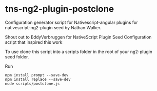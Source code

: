 # tns-ng2-plugin-postclone

Configuration generator script for Nativescript-angular plugins for nativescript-ng2-plugin seed by Nathan Walker.

Shout out to EddyVerbruggen for NativeScript Plugin Seed Configuration script that inspired this work

To use clone this script into a scripts folder in the root of your ng2-plugin seed folder.

Run 

    npm install prompt --save-dev
    npm install replace --save-dev
    node scripts/postclone.js


